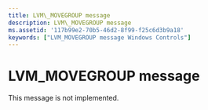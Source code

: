 ```yaml
---
title: LVM\_MOVEGROUP message
description: LVM\_MOVEGROUP message
ms.assetid: '117b99e2-70b5-46d2-8f99-f25c6d3b9a18'
keywords: ["LVM_MOVEGROUP message Windows Controls"]
---
```


# LVM\_MOVEGROUP message

This message is not implemented.

 

 




